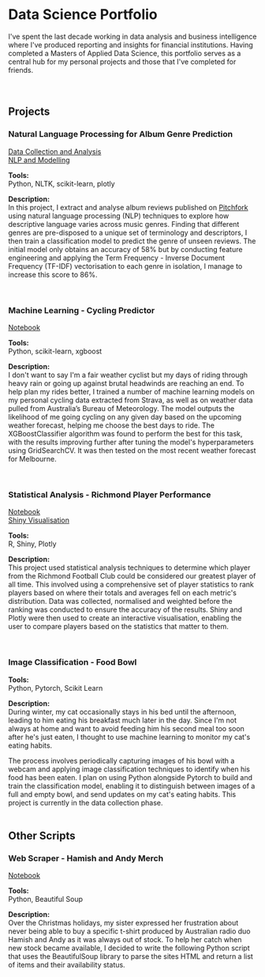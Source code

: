 # Data Science Portfolio

I've spent the last decade working in data analysis and business intelligence where I've produced reporting and insights for financial institutions. Having completed a Masters of Applied Data Science, this portfolio serves as a central hub for my personal projects and those that I've completed for friends.
<br/>
<br/>
<br/>
## Projects

### Natural Language Processing for Album Genre Prediction
[Data Collection and Analysis](https://nbviewer.org/github/fluxequalsrad/pitchfork-reviews/blob/d72c138ad2ebb42b96aca2e3748affc746addb12/Pitchfork%20Webscraper%20and%20Analysis.ipynb) <br/>
[NLP and Modelling](https://nbviewer.org/github/fluxequalsrad/pitchfork-reviews/blob/d72c138ad2ebb42b96aca2e3748affc746addb12/Pitchfork%20Natural%20Language%20Processing%20and%20Modelling.ipynb)

**Tools:** <br/> Python, NLTK, scikit-learn, plotly

**Description:** <br/> In this project, I extract and analyse album reviews published on [Pitchfork](https://pitchfork.com) using natural language processing (NLP) techniques to explore how descriptive language varies across music genres. Finding that different genres are pre-disposed to a unique set of terminology and descriptors, I then train a classification model to predict the genre of unseen reviews. The initial model only obtains an accuracy of 58% but by conducting feature engineering and applying the Term Frequency - Inverse Document Frequency (TF-IDF) vectorisation to each genre in isolation, I manage to increase this score to 86%.

<br/>

### Machine Learning - Cycling Predictor
[Notebook](https://github.com/fluxequalsrad/fluxequalsrad.github.io/blob/f4b6368d08b5413cf3201b91f460cf26632e031c/Machine%20Learning%20-%20Cycling%20Predictions.ipynb)

**Tools:** <br/> Python, scikit-learn, xgboost

**Description:** <br/> I don't want to say I'm a fair weather cyclist but my days of riding through heavy rain or going up against brutal headwinds are reaching an end. To help plan my rides better, I trained a number of machine learning models on my personal cycling data extracted from Strava, as well as on weather data pulled from Australia’s Bureau of Meteorology. The model outputs the likelihood of me going cycling on any given day based on the upcoming weather forecast, helping me choose the best days to ride. The XGBoostClassifier algorithm was found to perform the best for this task, with the results improving further after tuning the model's hyperparameters using GridSearchCV. It was then tested on the most recent weather forecast for Melbourne.

<br/>

### Statistical Analysis - Richmond Player Performance
[Notebook](https://github.com/fluxequalsrad/fluxequalsrad.github.io/blob/main/Richmond%20Player%20Performance.ipynb)  <br/>
[Shiny Visualisation](https://fluxequalsrad.shinyapps.io/shiny/)

**Tools:** <br/> R, Shiny, Plotly

**Description:** <br/> This project used statistical analysis techniques to determine which player from the Richmond Football Club could be considered our greatest player of all time. This involved using a comprehensive set of player statistics to rank players based on where their totals and averages fell on each metric's distribution. Data was collected, normalised and weighted before the ranking was conducted to ensure the accuracy of the results. Shiny and Plotly were then used to create an interactive visualisation, enabling the user to compare players based on the statistics that matter to them. 

<br/>

### Image Classification - Food Bowl

**Tools:** <br/> Python, Pytorch, Scikit Learn

**Description:** <br/> During winter, my cat occasionally stays in his bed until the afternoon, leading to him eating his breakfast much later in the day. Since I'm not always at home and want to avoid feeding him his second meal too soon after he's just eaten, I thought to use machine learning to monitor my cat's eating habits. 

The process involves periodically capturing images of his bowl with a webcam and applying image classification techniques to identify when his food has been eaten. I plan on using Python alongside Pytorch to build and train the classification model, enabling it to distinguish between images of a full and empty bowl, and send updates on my cat's eating habits. This project is currently in the data collection phase.
<br/>
<br/>

## Other Scripts
### Web Scraper - Hamish and Andy Merch
[Notebook](https://github.com/fluxequalsrad/fluxequalsrad.github.io/blob/01811f1b9618b9d5edc61ceb056bde0c113f9b86/Product%20Web%20Scraper%20-%20Hamish%20and%20Andy.ipynb)

**Tools:** <br/> Python, Beautiful Soup

**Description:** <br/> Over the Christmas holidays, my sister expressed her frustration about never being able to buy a specific t-shirt produced by Australian radio duo Hamish and Andy as it was always out of stock. To help her catch when new stock became available, I decided to write the following Python script that uses the BeautifulSoup library to parse the sites HTML and return a list of items and their availability status.
